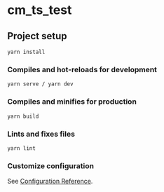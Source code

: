 # cm_ts_test

## Project setup

```
yarn install
```

### Compiles and hot-reloads for development

```
yarn serve / yarn dev
```

### Compiles and minifies for production

```
yarn build
```

### Lints and fixes files

```
yarn lint
```

### Customize configuration

See [Configuration Reference](https://cli.vuejs.org/config/).
